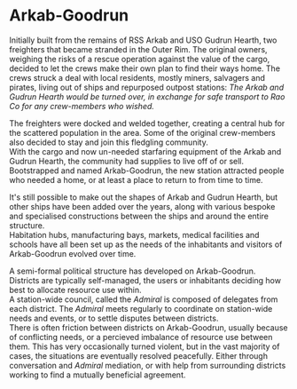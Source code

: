 # Arkab-Goodrun
Initially built from the remains of RSS Arkab and USO Gudrun Hearth, two freighters that became stranded in the Outer Rim. The original owners, weighing the risks of a rescue operation against the value of the cargo, decided to let the crews make their own plan to find their ways home. The crews struck a deal with local residents, mostly miners, salvagers and pirates, living out of ships and repurposed outpost stations: *The Arkab and Gudrun Hearth would be turned over, in exchange for safe transport to Rao Co for any crew-members who wished.*  

The freighters were docked and welded together, creating a central hub for the scattered population in the area. Some of the original crew-members also decided to stay and join this fledgling community.  
With the cargo and now un-needed starfaring equipment of the Arkab and Gudrun Hearth, the community had supplies to live off of or sell.  
Bootstrapped and named Arkab-Goodrun, the new station attracted people who needed a home, or at least a place to return to from time to time.  

It's still possible to make out the shapes of Arkab and Gudrun Hearth, but other ships have been added over the years, along with various bespoke and specialised constructions between the ships and around the entire structure.  
Habitation hubs, manufacturing bays, markets, medical facilities and schools have all been set up as the needs of the inhabitants and visitors of Arkab-Goodrun evolved over time.  

A semi-formal political structure has developed on Arkab-Goodrun.  
Districts are typically self-managed, the users or inhabitants deciding how best to allocate resource use within.  
A station-wide council, called the *Admiral* is composed of delegates from each district. The *Admiral* meets regularly to coordinate on station-wide needs and events, or to settle disputes between districts.  
There is often friction between districts on Arkab-Goodrun, usually because of conflicting needs, or a percieved imbalance of resource use between them. This has very occasionally turned violent, but in the vast majority of cases, the situations are eventually resolved peacefully. Either through conversation and *Admiral* mediation, or with help from surrounding districts working to find a mutually beneficial agreement.